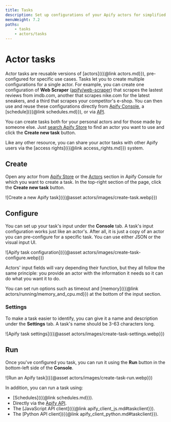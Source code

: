 ```yaml
---
title: Tasks
description: Set up configurations of your Apify actors for simplified usage. Create multiple configurations of the same actor tailored to various use cases.
menuWeight: 7.2
paths:
    - tasks
    - actors/tasks
---
```


# Actor tasks

Actor tasks are reusable versions of [actors]({{@link actors.md}}), pre-configured for specific use cases. Tasks let you to create multiple configurations for a single actor. For example, you can create one configuration of **Web Scraper** ([apify/web-scraper](https://apify.com/apify/web-scraper)) that scrapes the lastest reviews from imdb.com, another that scrapes nike.com for the latest sneakers, and a third that scrapes your competitor's e-shop. You can then use and reuse these configurations directly from [Apify Console](https://console.apify.com/actors/tasks), a [schedule]({{@link schedules.md}}), or via [API](/api/v2#/reference/actor-tasks/run-collection/run-task).

You can create tasks both for your personal actors and for those made by someone else. Just [search Apify Store](https://console-securitybyobscurity.apify.com/actors#/store/) to find an actor you want to use and click the **Create new task** button.

Like any other resource, you can share your actor tasks with other Apify users via the [access rights]({{@link access_rights.md}}) system.

## Create

Open any actor from [Apify Store](https://console-securitybyobscurity.apify.com/actors#/store/) or the [Actors](https://console.apify.com/actors) section in Apify Console for which you want to create a task. In the top-right section of the page, click the **Create new task** button.

![Create a new Apify task]({{@asset actors/images/create-task.webp}})

## Configure

You can set up your task's input under the **Console** tab. A task's input configuration works just like an actor's. After all, it is just a copy of an actor you can pre-configure for a specific task. You can use either JSON or the visual input UI.

![Apify task configuration]({{@asset actors/images/create-task-configure.webp}})

Actors' input fields will vary depending their function, but they all follow the same principle: you provide an actor with the information it needs so it can do what you want it to do.

You can set run options such as timeout and [memory]({{@link actors/running/memory_and_cpu.md}}) at the bottom of the input section.

### Settings

To make a task easier to identify, you can give it a name and description under the **Settings** tab. A task's name should be 3-63 characters long.

![Apify task settings]({{@asset actors/images/create-task-settings.webp}})

## Run

Once you've configured you task, you can run it using the **Run** button in the bottom-left side of the **Console**.

![Run an Apify task]({{@asset actors/images/create-task-run.webp}})

In addition, you can run a task using:

- [Schedules]({{@link schedules.md}}).
- Directly via the [Apify API](/api/v2#/reference/actor-tasks/run-collection/run-task).
- The [JavaScript API client]({{@link apify_client_js.md#taskclient}}).
- The [Python API client]({{@link apify_client_python.md#taskclient}}).
